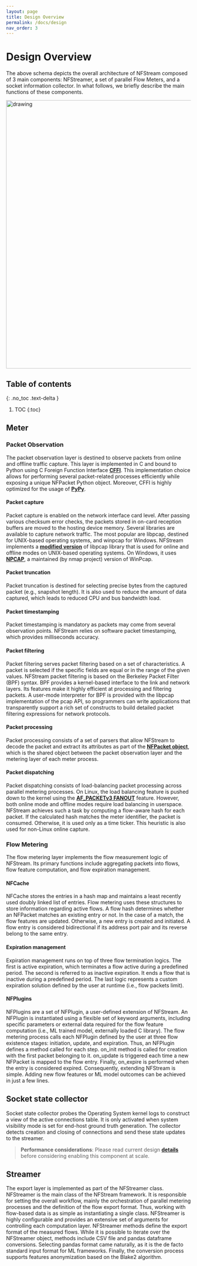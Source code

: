 ```yaml
---
layout: page
title: Design Overview
permalink: /docs/design
nav_order: 3
---
```


# Design Overview

The above schema depicts the overall architecture of NFStream composed of 3 main components: NFStreamer, a set 
of parallel Flow Meters, and a socket information collector. In what follows, we briefly describe the main 
functions of these components.

<img src="{{ site.baseurl }}/resources/architecture_nfstream.png" alt="drawing" width="730"/>

## Table of contents
{: .no_toc .text-delta }

1. TOC
{:toc}

## Meter

### Packet Observation
The packet observation layer is destined to observe packets from online and offline traffic capture. This layer is 
implemented in C and bound to Python using C Foreign Function Interface [**CFFI**][cffi]. This implementation choice 
allows for performing several packet-related processes efficiently while exposing a unique NFPacket Python object. 
Moreover, CFFI is highly optimized for the usage of [**PyPy**][pypy]. 

#### Packet capture 
Packet capture is enabled on the network interface card level. After passing various checksum error checks, the packets 
stored in on-card reception buffers are moved to the hosting device memory. Several libraries are available to capture 
network traffic. The most popular are libpcap, destined for UNIX-based operating systems, and winpcap for Windows. 
NFStream implements a [**modified version**][fanout_branch] of libpcap library that is used for online and offline modes 
on UNIX-based operating systems. On Windows, it uses [**NPCAP**][npcap], a maintained (by nmap project) version of 
WinPcap.

#### Packet truncation 
Packet truncation is destined for selecting precise bytes from the captured packet (e.g., snapshot length). It is also 
used to reduce the amount of data captured, which leads to reduced CPU and bus bandwidth load.


#### Packet timestamping 
Packet timestamping is mandatory as packets may come from several observation points. NFStream relies on software packet
timestamping, which provides milliseconds accuracy.

#### Packet filtering 
Packet filtering serves packet filtering based on a set of characteristics. A packet is selected if the specific fields 
are equal or in the range of the given values. NFStream packet filtering is based on the Berkeley Packet Filter (BPF) 
syntax. BPF provides a kernel-based interface to the link and network layers. Its features make it highly efficient at 
processing and filtering packets. A user-mode interpreter for BPF is provided with the libpcap implementation of 
the pcap API, so programmers can write applications that transparently support a rich set of constructs to build 
detailed packet filtering expressions for network protocols.

#### Packet processing 
Packet processing consists of a set of parsers that allow NFStream to decode the packet and extract its attributes as 
part of the [**NFPacket object**][nfpacket], which is the shared object between the packet observation layer and the 
metering layer of each meter process.

#### Packet dispatching
Packet dispatching consists of load-balancing packet processing across parallel metering processes. On Linux, 
the load balancing feature is pushed down to the kernel using the [**AF_PACKETv3 FANOUT**][fanout] feature. 
However, both online mode and offline modes require load balancing in userspace. NFStream achieves such a task by 
computing a flow-aware hash for each packet. If the calculated hash matches the meter identifier, the packet is 
consumed. Otherwise, it is used only as a time ticker. This heuristic is also used for non-Linux online capture. 

### Flow Metering
The flow metering layer implements the flow measurement logic of NFStream. Its primary functions include aggregating 
packets into flows, flow feature computation, and flow expiration management.

#### NFCache 
NFCache stores the entries in a hash map and maintains a least recently used doubly linked list of entries. 
Flow metering uses these structures to store information regarding active flows. A flow hash determines whether 
an NFPacket matches an existing entry or not. In the case of a match, the flow features are updated. Otherwise, a new 
entry is created and initiated. A flow entry is considered bidirectional if its address port pair and its reverse belong 
to the same entry.

#### Expiration management 
Expiration management runs on top of three flow termination logics. The first is active expiration, which terminates a 
flow active during a predefined period. The second is referred to as inactive expiration. It ends a flow that is 
inactive during a predefined period. The last logic represents a custom expiration solution defined by the user at 
runtime (i.e., flow packets limit).

#### NFPlugins 
NFPlugins are a set of NFPlugin, a user-defined extension of NFStream. An NFPlugin is instantiated using a flexible 
set of keyword arguments, including specific parameters or external data required for the flow feature computation 
(i.e., ML trained model, externally loaded C library). The flow metering process calls each NFPlugin defined by the 
user at three flow existence stages: initiation, update, and expiration. Thus, an NFPlugin defines a method called 
for each step. on_init method is called for creation with the first packet belonging to it. on_update is triggered 
each time a new NFPacket is mapped to the flow entry. Finally, on_expire is performed when the entry is considered 
expired. Consequently, extending NFStream is simple. Adding new flow features or ML model outcomes can be achieved 
in just a few lines.

## Socket state collector
Socket state collector probes the Operating System kernel logs to construct a view of the active connections table.
It is only activated when system visibility mode is set for end-host ground truth generation.
The collector detects creation and closing of connections and send these state updates to the streamer.

> **Performance considerations**: Please read current design [**details**][net_connection] before considering enabling 
> this component at scale.

## Streamer
The export layer is implemented as part of the NFStreamer class. NFStreamer is the main class of the NFStream framework.
It is responsible for setting the overall workflow, mainly the orchestration of parallel metering processes and the 
definition of the flow export format. Thus, working with flow-based data is as simple as instantiating a single class.
NFStreamer is highly configurable and provides an extensive set of arguments for controlling each computation layer.
NFStreamer methods define the export format of the measured flows. While it is possible to iterate over the NFStreamer 
object, methods include CSV file and pandas dataframe conversions. Selecting pandas format came naturally, as it is the 
de facto standard input format for ML frameworks. Finally, the conversion process supports features anonymization 
based on the Blake2 algorithm.

[cffi]: https://cffi.readthedocs.io/en/latest/index.html
[pypy]: https://www.pypy.org/
[npcap]: https://npcap.org
[nfpacket]: https://www.nfstream.org/docs/api#nfpacket-object
[fanout_branch]: https://github.com/the-tcpdump-group/libpcap/pull/869
[fanout]: https://manned.org/packet.7
[net_connection]: https://github.com/nfstream/nfstream/blob/358a2f43883c63db18b89a149683119768168805/nfstream/system.py#L126

